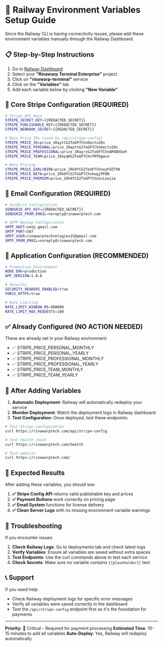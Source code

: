 # 🚀 Railway Environment Variables Setup Guide

Since the Railway CLI is having connectivity issues, please add these environment variables manually through the Railway Dashboard.

## 📋 **Step-by-Step Instructions**

1. Go to [Railway Dashboard](https://railway.com/project)
2. Select your **"Rinawarp Terminal Enterprise"** project
3. Click on **"rinawarp-terminal"** service
4. Click on the **"Variables"** tab
5. Add each variable below by clicking **"New Variable"**

## 🔑 **Core Stripe Configuration** (REQUIRED)

```bash
# Stripe API Keys
STRIPE_SECRET_KEY={{REDACTED_SECRET}}
STRIPE_PUBLISHABLE_KEY={{REDACTED_SECRET}}
STRIPE_WEBHOOK_SECRET={{REDACTED_SECRET}}

# Main Price IDs (used by /api/stripe-config)
STRIPE_PRICE_ID=price_1RayttG2ToGP7Chn6ectv20s
STRIPE_PRICE_PERSONAL=price_1RayttG2ToGP7Chn6ectv20s
STRIPE_PRICE_PROFESSIONAL=price_1RayrzG2ToGP7ChnAM4BXGoH
STRIPE_PRICE_TEAM=price_1RayqKG2ToGP7ChnTMT6gwce

# Beta Pricing
STRIPE_PRICE_EARLYBIRD=price_1Rk9fCG2ToGP7ChnoyFdZTX0
STRIPE_PRICE_BETA=price_1Rk9fCG2ToGP7ChnkwgjPPdN
STRIPE_PRICE_PREMIUM=price_1Rk9fCG2ToGP7ChnocLnwjie
```

## 📧 **Email Configuration** (REQUIRED)

```bash
# SendGrid Configuration
SENDGRID_API_KEY={{REDACTED_SECRET}}
SENDGRID_FROM_EMAIL=noreply@rinawarptech.com

# SMTP Backup Configuration
SMTP_HOST=smtp.gmail.com
SMTP_PORT=587
SMTP_USER=rinawarptechnologies25@gmail.com
SMTP_FROM_EMAIL=noreply@rinawarptech.com
```

## 🚀 **Application Configuration** (RECOMMENDED)

```bash
# Production Environment
NODE_ENV=production
APP_VERSION=1.0.8

# Security
SECURITY_HEADERS_ENABLED=true
FORCE_HTTPS=true

# Rate Limiting
RATE_LIMIT_WINDOW_MS=900000
RATE_LIMIT_MAX_REQUESTS=100
```

## ✅ **Already Configured** (NO ACTION NEEDED)

These are already set in your Railway environment:
- ✅ STRIPE_PRICE_PERSONAL_MONTHLY
- ✅ STRIPE_PRICE_PERSONAL_YEARLY  
- ✅ STRIPE_PRICE_PROFESSIONAL_MONTHLY
- ✅ STRIPE_PRICE_PROFESSIONAL_YEARLY
- ✅ STRIPE_PRICE_TEAM_MONTHLY
- ✅ STRIPE_PRICE_TEAM_YEARLY

## 🔄 **After Adding Variables**

1. **Automatic Deployment**: Railway will automatically redeploy your service
2. **Monitor Deployment**: Watch the deployment logs in Railway dashboard
3. **Test Configuration**: Once deployed, test these endpoints:

```bash
# Test Stripe configuration
curl https://rinawarptech.com/api/stripe-config

# Test health check
curl https://rinawarptech.com/health

# Test website
curl https://rinawarptech.com/
```

## 🎯 **Expected Results**

After adding these variables, you should see:

1. **✅ Stripe Config API** returns valid publishable key and prices
2. **✅ Payment Buttons** work correctly on pricing page
3. **✅ Email System** functions for license delivery
4. **✅ Clean Server Logs** with no missing environment variable warnings

## 🐛 **Troubleshooting**

If you encounter issues:

1. **Check Railway Logs**: Go to deployments tab and check latest logs
2. **Verify Variables**: Ensure all variables are saved without extra spaces
3. **Test Endpoints**: Use the curl commands above to test each service
4. **Check Secrets**: Make sure no variable contains `{{placeholder}}` text

## 📞 **Support**

If you need help:
- Check Railway deployment logs for specific error messages  
- Verify all variables were saved correctly in the dashboard
- Test the `/api/stripe-config` endpoint first as it's the foundation for payments

---

**Priority**: 🔴 Critical - Required for payment processing
**Estimated Time**: 10-15 minutes to add all variables
**Auto-Deploy**: Yes, Railway will redeploy automatically

